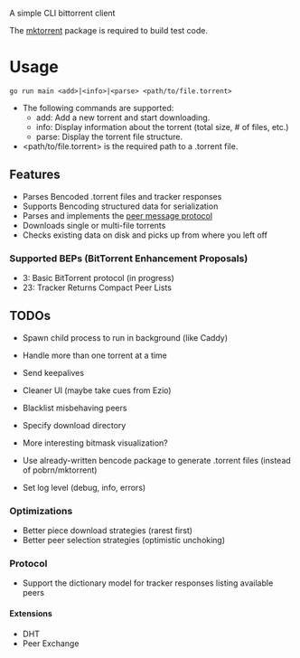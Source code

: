 A simple CLI bittorrent client

The [mktorrent](github.com/pobrn/mktorrent/) package is required to build test code.

# Usage
```shell
go run main <add>|<info>|<parse> <path/to/file.torrent>
```

- The following commands are supported:
  - add: Add a new torrent and start downloading.
  - info: Display information about the torrent (total size, # of files, etc.)
  - parse: Display the torrent file structure.
- <path/to/file.torrent> is the required path to a .torrent file.

## Features
- Parses Bencoded .torrent files and tracker responses
- Supports Bencoding structured data for serialization
- Parses and implements the [peer message protocol](https://wiki.theory.org/BitTorrentSpecification#Messages)
- Downloads single or multi-file torrents
- Checks existing data on disk and picks up from where you left off

### Supported BEPs (BitTorrent Enhancement Proposals)
- 3: Basic BitTorrent protocol (in progress)
- 23: Tracker Returns Compact Peer Lists

## TODOs
- Spawn child process to run in background (like Caddy)
- Handle more than one torrent at a time
- Send keepalives

- Cleaner UI (maybe take cues from Ezio)
- Blacklist misbehaving peers
- Specify download directory
- More interesting bitmask visualization?
- Use already-written bencode package to generate .torrent files (instead of pobrn/mktorrent)
- Set log level (debug, info, errors)

### Optimizations
- Better piece download strategies (rarest first)
- Better peer selection strategies (optimistic unchoking)

### Protocol
- Support the dictionary model for tracker responses listing available peers
#### Extensions
- DHT
- Peer Exchange

